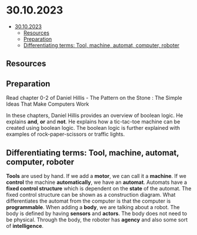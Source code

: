 # 30.10.2023

- [30.10.2023](#30102023)
  - [Resources](#resources)
  - [Preparation](#preparation)
  - [Differentiating terms: Tool, machine, automat, computer, roboter](#differentiating-terms-tool-machine-automat-computer-roboter)

## Resources

## Preparation

Read chapter 0-2 of Daniel Hillis - The Pattern on the Stone : The Simple Ideas That Make Computers Work

In these chapters, Daniel Hillis provides an overview of boolean logic. He explains **and**, **or** and **not**. He explains how a tic-tac-toe machine can be created using boolean logic. The boolean logic is further explained with examples of rock-paper-scissors or traffic lights.

## Differentiating terms: Tool, machine, automat, computer, roboter

**Tools** are used by hand. If we add a **motor**, we can call it a **machine**. If we **control** the machine **automatically**, we have an **automat**. Automats have a **fixed control structure** which is dependent on the **state** of the automat. The fixed control structure can be shown as a construction diagram.
What differentiates the automat from the computer is that the computer is **programmable**. When adding a **body**, we are talking about a robot. The body is defined by having **sensors** and **actors**. The body does not need to be physical. Through the body, the roboter has **agency** and also some sort of **intelligence**.

